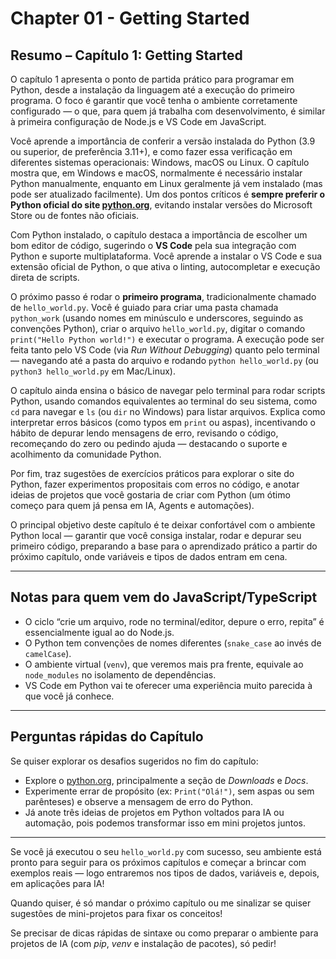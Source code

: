 # Chapter 01 - Getting Started

## **Resumo – Capítulo 1: Getting Started**

O capítulo 1 apresenta o ponto de partida prático para programar em Python, desde a instalação da linguagem até a execução do primeiro programa. O foco é garantir que você tenha o ambiente corretamente configurado — o que, para quem já trabalha com desenvolvimento, é similar à primeira configuração de Node.js e VS Code em JavaScript.

Você aprende a importância de conferir a versão instalada do Python (3.9 ou superior, de preferência 3.11+), e como fazer essa verificação em diferentes sistemas operacionais: Windows, macOS ou Linux. O capítulo mostra que, em Windows e macOS, normalmente é necessário instalar Python manualmente, enquanto em Linux geralmente já vem instalado (mas pode ser atualizado facilmente). Um dos pontos críticos é **sempre preferir o Python oficial do site [python.org](https://python.org)**, evitando instalar versões do Microsoft Store ou de fontes não oficiais.

Com Python instalado, o capítulo destaca a importância de escolher um bom editor de código, sugerindo o **VS Code** pela sua integração com Python e suporte multiplataforma. Você aprende a instalar o VS Code e sua extensão oficial de Python, o que ativa o linting, autocompletar e execução direta de scripts.

O próximo passo é rodar o **primeiro programa**, tradicionalmente chamado de `hello_world.py`. Você é guiado para criar uma pasta chamada `python_work` (usando nomes em minúsculo e underscores, seguindo as convenções Python), criar o arquivo `hello_world.py`, digitar o comando `print("Hello Python world!")` e executar o programa. A execução pode ser feita tanto pelo VS Code (via *Run Without Debugging*) quanto pelo terminal — navegando até a pasta do arquivo e rodando `python hello_world.py` (ou `python3 hello_world.py` em Mac/Linux).

O capítulo ainda ensina o básico de navegar pelo terminal para rodar scripts Python, usando comandos equivalentes ao terminal do seu sistema, como `cd` para navegar e `ls` (ou `dir` no Windows) para listar arquivos. Explica como interpretar erros básicos (como typos em `print` ou aspas), incentivando o hábito de depurar lendo mensagens de erro, revisando o código, recomeçando do zero ou pedindo ajuda — destacando o suporte e acolhimento da comunidade Python.

Por fim, traz sugestões de exercícios práticos para explorar o site do Python, fazer experimentos propositais com erros no código, e anotar ideias de projetos que você gostaria de criar com Python (um ótimo começo para quem já pensa em IA, Agents e automações).

O principal objetivo deste capítulo é te deixar confortável com o ambiente Python local — garantir que você consiga instalar, rodar e depurar seu primeiro código, preparando a base para o aprendizado prático a partir do próximo capítulo, onde variáveis e tipos de dados entram em cena.

---

## **Notas para quem vem do JavaScript/TypeScript**

* O ciclo “crie um arquivo, rode no terminal/editor, depure o erro, repita” é essencialmente igual ao do Node.js.
* O Python tem convenções de nomes diferentes (`snake_case` ao invés de `camelCase`).
* O ambiente virtual (`venv`), que veremos mais pra frente, equivale ao `node_modules` no isolamento de dependências.
* VS Code em Python vai te oferecer uma experiência muito parecida à que você já conhece.

---

## **Perguntas rápidas do Capítulo**

Se quiser explorar os desafios sugeridos no fim do capítulo:

* Explore o [python.org](https://python.org), principalmente a seção de *Downloads* e *Docs*.
* Experimente errar de propósito (ex: `Print("Olá!")`, sem aspas ou sem parênteses) e observe a mensagem de erro do Python.
* Já anote três ideias de projetos em Python voltados para IA ou automação, pois podemos transformar isso em mini projetos juntos.

---

Se você já executou o seu `hello_world.py` com sucesso, seu ambiente está pronto para seguir para os próximos capítulos e começar a brincar com exemplos reais — logo entraremos nos tipos de dados, variáveis e, depois, em aplicações para IA!

Quando quiser, é só mandar o próximo capítulo ou me sinalizar se quiser sugestões de mini-projetos para fixar os conceitos!

Se precisar de dicas rápidas de sintaxe ou como preparar o ambiente para projetos de IA (com *pip*, *venv* e instalação de pacotes), só pedir!
